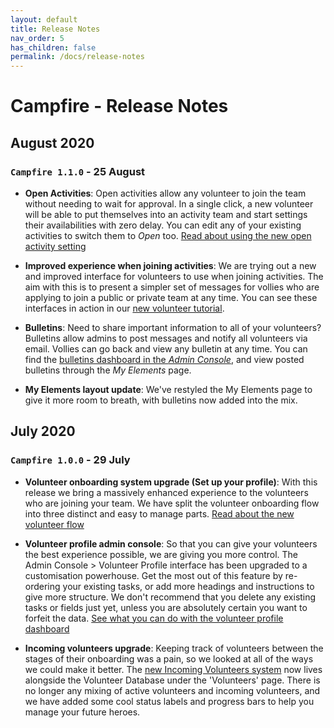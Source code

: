 ```yaml
---
layout: default
title: Release Notes
nav_order: 5
has_children: false
permalink: /docs/release-notes
---
```


# Campfire - Release Notes

## August 2020

### `Campfire 1.1.0` - 25 August

- **Open Activities**: Open activities allow any volunteer to join the team without needing to wait for approval. In a single click, a new volunteer will be able to put themselves into an activity team and start settings their availabilities with zero delay. You can edit any of your existing activities to switch them to _Open_ too. [Read about using the new open activity setting](https://guide.campfireapp.org/docs/managers/creating-an-activity/)

- **Improved experience when joining activities**: We are trying out a new and improved interface for volunteers to use when joining activities. The aim with this is to present a simpler set of messages for vollies who are applying to join a public or private team at any time. You can see these interfaces in action in our [new volunteer tutorial](https://guide.campfireapp.org/docs/volunteers/applying-to-join-a-team/#finding-an-activity).

- **Bulletins**: Need to share important information to all of your volunteers? Bulletins allow admins to post messages and notify all volunteers via email. Vollies can go back and view any bulletin at any time. You can find the [bulletins dashboard in the _Admin Console_](https://guide.campfireapp.org/docs/managers/posting-updates-with-bulletins/), and view posted bulletins through the _My Elements_ page.

- **My Elements layout update**: We've restyled the My Elements page to give it more room to breath, with bulletins now added into the mix.

## July 2020

### `Campfire 1.0.0` - 29 July

- **Volunteer onboarding system upgrade (Set up your profile)**: With this release we bring a massively enhanced experience to the volunteers who are joining your team. We have split the volunteer onboarding flow into three distinct and easy to manage parts. [Read about the new volunteer flow](https://guide.campfireapp.org/docs/managers/configuring-your-onboarding-flow/)

- **Volunteer profile admin console**: So that you can give your volunteers the best experience possible, we are giving you more control. The Admin Console > Volunteer Profile interface has been upgraded to a customisation powerhouse. Get the most out of this feature by re-ordering your existing tasks, or add more headings and instructions to give more structure. We don't recommend that you delete any existing tasks or fields just yet, unless you are absolutely certain you want to forfeit the data. [See what you can do with the volunteer profile dashboard](https://guide.campfireapp.org/docs/managers/configuring-your-onboarding-flow/#creating-a-task)

- **Incoming volunteers upgrade**: Keeping track of volunteers between the stages of their onboarding was a pain, so we looked at all of the ways we could make it better. The [new Incoming Volunteers system](https://guide.campfireapp.org/docs/managers/tracking-onboarding-with-incoming-volunteers/) now lives alongside the Volunteer Database under the 'Volunteers' page. There is no longer any mixing of active volunteers and incoming volunteers, and we have added some cool status labels and progress bars to help you manage your future heroes.
